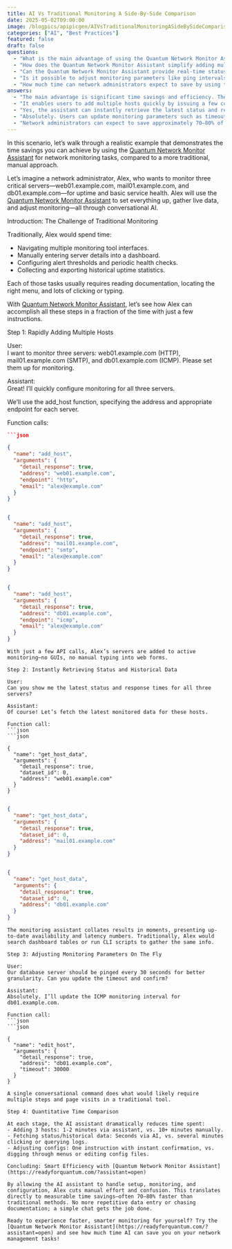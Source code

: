 ```yaml
---
title: AI Vs Traditional Monitoring A Side-By-Side Comparison
date: 2025-05-02T09:00:00
image: /blogpics/apipicgen/AIVsTraditionalMonitoringASideBySideComparison-9P2FKRDEP3.jpg
categories: ["AI", "Best Practices"]
featured: false
draft: false
questions:
  - "What is the main advantage of using the Quantum Network Monitor Assistant compared to traditional network monitoring tools?"
  - "How does the Quantum Network Monitor Assistant simplify adding multiple servers for monitoring?"
  - "Can the Quantum Network Monitor Assistant provide real-time status and historical data for monitored servers?"
  - "Is it possible to adjust monitoring parameters like ping intervals using the Quantum Network Monitor Assistant?"
  - "How much time can network administrators expect to save by using the Quantum Network Monitor Assistant?"
answers:
  - "The main advantage is significant time savings and efficiency. The assistant allows users to set up monitoring, retrieve data, and adjust configurations through simple conversational commands, reducing tasks that traditionally take many minutes to just seconds or a couple of minutes."
  - "It enables users to add multiple hosts quickly by issuing a few conversational commands that trigger API calls to configure monitoring for each server, eliminating the need to manually navigate interfaces or enter details into dashboards."
  - "Yes, the assistant can instantly retrieve the latest status and response times for all monitored servers by making API calls, presenting up-to-date availability and latency information without the need to manually search dashboards or run scripts."
  - "Absolutely. Users can update monitoring parameters such as timeout intervals with a single conversational command, which the assistant translates into configuration changes, providing instant confirmation without navigating complex menus."
  - "Network administrators can expect to save approximately 70–80% of the time compared to traditional methods, with tasks like adding hosts, fetching data, and adjusting configurations completed much faster through the AI assistant."
---
```

In this scenario, let’s walk through a realistic example that demonstrates the time savings you can achieve by using the [Quantum Network Monitor Assistant](https://readyforquantum.com/?assistant=open) for network monitoring tasks, compared to a more traditional, manual approach.

Let’s imagine a network administrator, Alex, who wants to monitor three critical servers—web01.example.com, mail01.example.com, and db01.example.com—for uptime and basic service health. Alex will use the [Quantum Network Monitor Assistant](https://readyforquantum.com/?assistant=open) to set everything up, gather live data, and adjust monitoring—all through conversational AI.

Introduction: The Challenge of Traditional Monitoring

Traditionally, Alex would spend time:
- Navigating multiple monitoring tool interfaces.
- Manually entering server details into a dashboard.
- Configuring alert thresholds and periodic health checks.
- Collecting and exporting historical uptime statistics.

Each of those tasks usually requires reading documentation, locating the right menu, and lots of clicking or typing.

With [Quantum Network Monitor Assistant](https://readyforquantum.com/?assistant=open), let’s see how Alex can accomplish all these steps in a fraction of the time with just a few instructions.

Step 1: Rapidly Adding Multiple Hosts

User:  
I want to monitor three servers: web01.example.com (HTTP), mail01.example.com (SMTP), and db01.example.com (ICMP). Please set them up for monitoring.

Assistant:  
Great! I’ll quickly configure monitoring for all three servers.

We’ll use the add_host function, specifying the address and appropriate endpoint for each server.

Function calls:
```json
```json

{
  "name": "add_host",
  "arguments": {
    "detail_response": true,
    "address": "web01.example.com",
    "endpoint": "http",
    "email": "alex@example.com"
  }
}
```
```json

{
  "name": "add_host",
  "arguments": {
    "detail_response": true,
    "address": "mail01.example.com",
    "endpoint": "smtp",
    "email": "alex@example.com"
  }
}
```
```json

{
  "name": "add_host",
  "arguments": {
    "detail_response": true,
    "address": "db01.example.com",
    "endpoint": "icmp",
    "email": "alex@example.com"
  }
}
```
```
With just a few API calls, Alex’s servers are added to active monitoring—no GUIs, no manual typing into web forms.

Step 2: Instantly Retrieving Status and Historical Data

User:  
Can you show me the latest status and response times for all three servers?

Assistant:  
Of course! Let’s fetch the latest monitored data for these hosts.

Function call:
```json
```json

{
  "name": "get_host_data",
  "arguments": {
    "detail_response": true,
    "dataset_id": 0,
    "address": "web01.example.com"
  }
}
```
```json

{
  "name": "get_host_data",
  "arguments": {
    "detail_response": true,
    "dataset_id": 0,
    "address": "mail01.example.com"
  }
}
```
```json

{
  "name": "get_host_data",
  "arguments": {
    "detail_response": true,
    "dataset_id": 0,
    "address": "db01.example.com"
  }
}
```
```
The monitoring assistant collates results in moments, presenting up-to-date availability and latency numbers. Traditionally, Alex would search dashboard tables or run CLI scripts to gather the same info.

Step 3: Adjusting Monitoring Parameters On The Fly

User:  
Our database server should be pinged every 30 seconds for better granularity. Can you update the timeout and confirm?

Assistant:  
Absolutely. I’ll update the ICMP monitoring interval for db01.example.com.

Function call:
```json
```json

{
  "name": "edit_host",
  "arguments": {
    "detail_response": true,
    "address": "db01.example.com",
    "timeout": 30000
  }
}
```
```
A single conversational command does what would likely require multiple steps and page visits in a traditional tool.

Step 4: Quantitative Time Comparison

At each stage, the AI assistant dramatically reduces time spent:
- Adding 3 hosts: 1-2 minutes via assistant, vs. 10+ minutes manually.
- Fetching status/historical data: Seconds via AI, vs. several minutes clicking or querying logs.
- Adjusting configs: One instruction with instant confirmation, vs. digging through menus or editing config files.

Concluding: Smart Efficiency with [Quantum Network Monitor Assistant](https://readyforquantum.com/?assistant=open)

By allowing the AI assistant to handle setup, monitoring, and configuration, Alex cuts manual effort and confusion. This translates directly to measurable time savings—often 70–80% faster than traditional methods. No more repetitive data entry or chasing documentation; a simple chat gets the job done.

Ready to experience faster, smarter monitoring for yourself? Try the [Quantum Network Monitor Assistant](https://readyforquantum.com/?assistant=open) and see how much time AI can save you on your network management tasks!